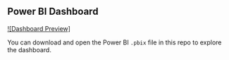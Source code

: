 ## Power BI Dashboard

[![Dashboard Preview]](https://drive.google.com/file/d/1uCwqSeKVw-a1HBW5fS2jo9zG57oIp41b/view?usp=drive_link)

You can download and open the Power BI `.pbix` file in this repo to explore the dashboard.

